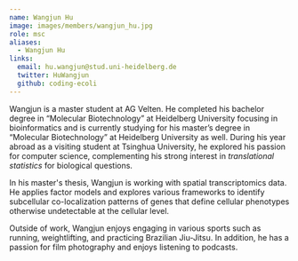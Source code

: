 ```yaml
---
name: Wangjun Hu
image: images/members/wangjun_hu.jpg
role: msc
aliases:
  - Wangjun Hu
links:
  email: hu.wangjun@stud.uni-heidelberg.de
  twitter: HuWangjun
  github: coding-ecoli
---
```


Wangjun is a master student at AG Velten. He completed his bachelor degree in “Molecular Biotechnology” at Heidelberg University focusing in bioinformatics and is currently studying for his master’s degree in “Molecular Biotechnology” at Heidelberg University as well. During his year abroad as a visiting student at Tsinghua University, he explored his passion for computer science, complementing his strong interest in *translational statistics* for biological questions.

In his master's thesis, Wangjun is working with spatial transcriptomics data. He applies factor models and explores various frameworks to identify subcellular co-localization patterns of genes that define cellular phenotypes otherwise undetectable at the cellular level.

Outside of work, Wangjun enjoys engaging in various sports such as running, weightlifting, and practicing Brazilian Jiu-Jitsu. In addition, he has a passion for film photography and enjoys listening to podcasts.